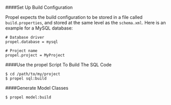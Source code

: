 ####Set Up Build Configuration

Propel expects the build configuration to be stored in a file called `build.properties`, and stored at the same level as the `schema.xml`. Here is an example for a MySQL database:

~~~
# Database driver
propel.database = mysql

# Project name
propel.project = MyProject
~~~

####Use the propel Script To Build The SQL Code

~~~
$ cd /path/to/my/project
$ propel sql:build
~~~

####Generate Model Classes

~~~
$ propel model:build
~~~